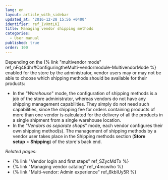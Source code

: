 ```yaml
---
lang: en
layout: article_with_sidebar
updated_at: '2016-12-28 15:56 +0400'
identifier: ref_IvXmtLKI
title: Managing vendor shipping methods
categories:
  - User manual
published: true
order: 100
---
```



Depending on the {% link "multivendor mode" ref_nFq48dhr#ConfiguringtheMulti-vendormodule-MultivendorMode %} enabled for the store by the administrator, vendor users may or may not be able to choose which shipping methods should be available for their products:

*   In the "_Warehouse_" mode, the configuration of shipping methods is a job of the store administrator, whereas vendors do not have any shipping management capabilities. They simply do not need such capabilities, since the shipping fee for orders containing products of more than one vendor is calculated for the delivery of all the products in a single shipment from a single warehouse location. 
*   In the "_Vendors as separate shops_" mode, each vendor configures their own shipping method(s). The management of shipping methods by a vendor user takes place in the Shipping methods section (**Store setup** > **Shipping**) of the store's back end. 

_Related pages:_

*   {% link "Vendor login and first steps" ref_SZycMdTx %}
*   {% link "Managing vendor catalog" ref_r4mcwiho %}
*   {% link "Multi-vendor: Admin experience" ref_6kbIUy5R %}

